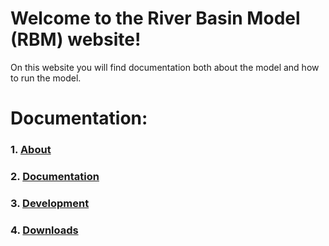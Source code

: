 # Welcome to the River Basin Model (RBM) website!

On this website you will find documentation both about the model and how to run the model.

# Documentation:

### 1.  [About](Overview/ModelOverview.md)
### 2.  [Documentation](Documentation/tutorial.md)
### 3.  [Development](Development/ModelDevelopment.md)
### 4.  [Downloads](Datasets/Datasets.md)

